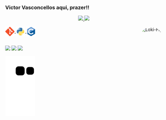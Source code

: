 ### Victor Vasconcellos aqui, prazer!!
<div align="center">
  <a href="https://github.com/VictorVasconcellos42">
  <img height="150em" src="https://github-readme-stats.vercel.app/api?username=VictorVasconcellos42&show_icons=true&theme=midnight-purple&include_all_commits=true&count_private=true"/>
  <img height="150em" src="https://github-readme-stats.vercel.app/api/top-langs/?username=VictorVasconcellos42&layout=compact&langs_count=7&theme=midnight-purple"/>
</div>
  <div style="display: inline_block"><br>
  <img align="center" alt="Vitu-Git" height="30" width="30" src="https://github.com/devicons/devicon/blob/master/icons/git/git-plain.svg">
  <img align="center" alt="Vitu-Python" height="30" width="30" src="https://raw.githubusercontent.com/devicons/devicon/master/icons/python/python-original.svg">
  <img align="center" alt="Vitu-C" height="30" width="30" src="https://github.com/devicons/devicon/blob/master/icons/c/c-original.svg">
  <img align="right" alt="Loki-Fig" height="150" style="border-radius:50px;" src="https://i.pinimg.com/originals/e5/fc/78/e5fc7815746e409722e32e7e19ffc469.jpg">
</div>
 
  ##

  <div> 
  <a href="https://instagram.com/vt_vasconcellos" target="_blank"><img src="https://img.shields.io/badge/-INSTAGRAM-%23E4410F?style=for-the-badge&logo=instagram&logoColor=white" target="_blank"></a>
  <a href = "mailto:victorvasconcellos42@gmail.com"><img src="https://img.shields.io/badge/-Gmail-%23333?style=for-the-badge&logo=gmail&logoColor=white" target="_blank"></a>
  <a href="https://www.linkedin.com/in/victorvasconcellos42/" target="_blank"><img src="https://img.shields.io/badge/-LinkedIn-%230077B5?style=for-the-badge&logo=linkedin&logoColor=white" target="_blank"></a> 
 
  ![Snake animation](https://github.com/rafaballerini/rafaballerini/blob/output/github-contribution-grid-snake.svg)
 
</div>
